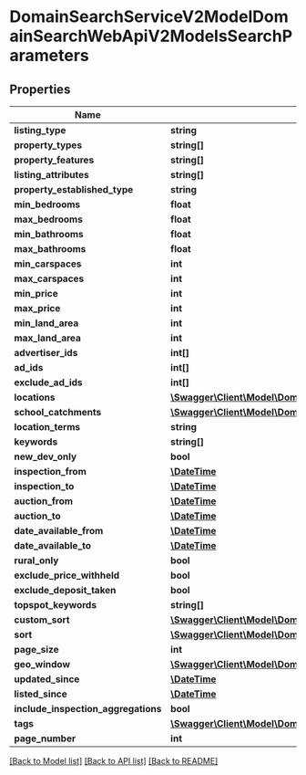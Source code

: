 # DomainSearchServiceV2ModelDomainSearchWebApiV2ModelsSearchParameters

## Properties
Name | Type | Description | Notes
------------ | ------------- | ------------- | -------------
**listing_type** | **string** |  | [optional] 
**property_types** | **string[]** |  | [optional] 
**property_features** | **string[]** |  | [optional] 
**listing_attributes** | **string[]** |  | [optional] 
**property_established_type** | **string** |  | [optional] 
**min_bedrooms** | **float** |  | [optional] 
**max_bedrooms** | **float** |  | [optional] 
**min_bathrooms** | **float** |  | [optional] 
**max_bathrooms** | **float** |  | [optional] 
**min_carspaces** | **int** |  | [optional] 
**max_carspaces** | **int** |  | [optional] 
**min_price** | **int** |  | [optional] 
**max_price** | **int** |  | [optional] 
**min_land_area** | **int** |  | [optional] 
**max_land_area** | **int** |  | [optional] 
**advertiser_ids** | **int[]** |  | [optional] 
**ad_ids** | **int[]** |  | [optional] 
**exclude_ad_ids** | **int[]** |  | [optional] 
**locations** | [**\Swagger\Client\Model\DomainSearchServiceV2ModelDomainSearchWebApiV2ModelsSearchLocation[]**](DomainSearchServiceV2ModelDomainSearchWebApiV2ModelsSearchLocation.md) |  | [optional] 
**school_catchments** | [**\Swagger\Client\Model\DomainSearchServiceV2ModelDomainSearchWebApiV2ModelsSchoolCatchment[]**](DomainSearchServiceV2ModelDomainSearchWebApiV2ModelsSchoolCatchment.md) |  | [optional] 
**location_terms** | **string** |  | [optional] 
**keywords** | **string[]** |  | [optional] 
**new_dev_only** | **bool** |  | [optional] 
**inspection_from** | [**\DateTime**](\DateTime.md) |  | [optional] 
**inspection_to** | [**\DateTime**](\DateTime.md) |  | [optional] 
**auction_from** | [**\DateTime**](\DateTime.md) |  | [optional] 
**auction_to** | [**\DateTime**](\DateTime.md) |  | [optional] 
**date_available_from** | [**\DateTime**](\DateTime.md) |  | [optional] 
**date_available_to** | [**\DateTime**](\DateTime.md) |  | [optional] 
**rural_only** | **bool** |  | [optional] 
**exclude_price_withheld** | **bool** |  | [optional] 
**exclude_deposit_taken** | **bool** |  | [optional] 
**topspot_keywords** | **string[]** |  | [optional] 
**custom_sort** | [**\Swagger\Client\Model\DomainSearchServiceV2ModelDomainSearchWebApiV2ModelsCustomSort**](DomainSearchServiceV2ModelDomainSearchWebApiV2ModelsCustomSort.md) |  | [optional] 
**sort** | [**\Swagger\Client\Model\DomainSearchServiceV2ModelSystemNullableDomainSearchWebApiV2ModelsSortBy**](DomainSearchServiceV2ModelSystemNullableDomainSearchWebApiV2ModelsSortBy.md) |  | [optional] 
**page_size** | **int** |  | [optional] 
**geo_window** | [**\Swagger\Client\Model\DomainSearchServiceV2ModelDomainSearchWebApiV2ModelsGeoWindow**](DomainSearchServiceV2ModelDomainSearchWebApiV2ModelsGeoWindow.md) |  | [optional] 
**updated_since** | [**\DateTime**](\DateTime.md) |  | [optional] 
**listed_since** | [**\DateTime**](\DateTime.md) |  | [optional] 
**include_inspection_aggregations** | **bool** |  | [optional] 
**tags** | [**\Swagger\Client\Model\DomainSearchServiceV2ModelDomainSearchWebApiV2ModelsTagQuery[]**](DomainSearchServiceV2ModelDomainSearchWebApiV2ModelsTagQuery.md) |  | [optional] 
**page_number** | **int** |  | [optional] 

[[Back to Model list]](../../README.md#documentation-for-models) [[Back to API list]](../../README.md#documentation-for-api-endpoints) [[Back to README]](../../README.md)

